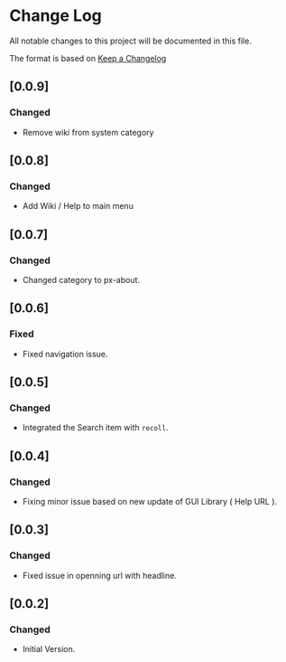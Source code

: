 # Change Log

All notable changes to this project will be documented in this file.

The format is based on [Keep a Changelog](http://keepachangelog.com/)

## [0.0.9]
### Changed

- Remove wiki from system category


## [0.0.8]
### Changed

- Add Wiki / Help to main menu


## [0.0.7]
### Changed

- Changed category to px-about.


## [0.0.6]
### Fixed

- Fixed navigation issue.


## [0.0.5]
### Changed

- Integrated the Search item with `recoll`.


## [0.0.4]
### Changed

- Fixing minor issue based on new update of GUI Library ( Help URL ).


## [0.0.3]
### Changed

- Fixed issue in openning url with headline.


## [0.0.2]
### Changed

- Initial Version.

